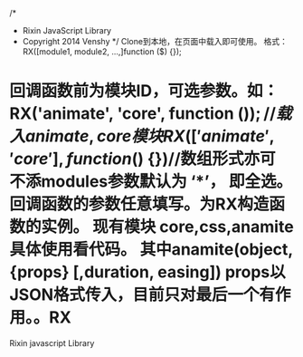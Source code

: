 /*
 * Rixin JavaScript Library
 * Copyright 2014 Venshy
 */
 Clone到本地，在页面中载入即可使用。
格式：
RX([module1, module2, ...,]function ($) {});

回调函数前为模块ID，可选参数。如：
RX('animate', 'core', function ($) {}); //载入animate, core模块
RX(['animate', 'core'], function ($) {})//数组形式亦可
不添modules参数默认为 ‘*’， 即全选。
回调函数的参数任意填写。为RX构造函数的实例。
现有模块 core,css,anamite
具体使用看代码。
其中anamite(object, {props} [,duration, easing])
props以JSON格式传入，目前只对最后一个有作用。。RX
==

Rixin javascript Library

